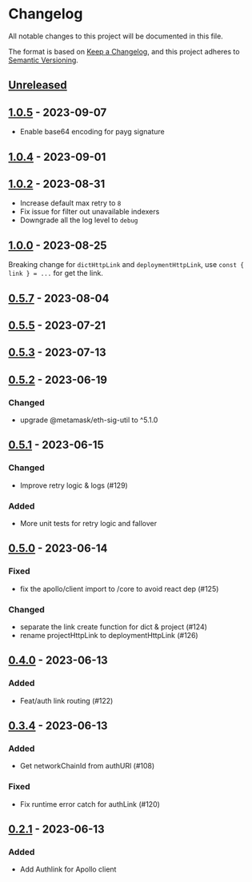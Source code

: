 # Changelog

All notable changes to this project will be documented in this file.

The format is based on [Keep a Changelog](https://keepachangelog.com/en/1.0.0/),
and this project adheres to [Semantic Versioning](https://semver.org/spec/v2.0.0.html).

## [Unreleased]

## [1.0.5] - 2023-09-07

- Enable base64 encoding for payg signature

## [1.0.4] - 2023-09-01

## [1.0.2] - 2023-08-31

- Increase default max retry to `8`
- Fix issue for filter out unavailable indexers
- Downgrade all the log level to `debug`

## [1.0.0] - 2023-08-25

Breaking change for `dictHttpLink` and `deploymentHttpLink`, use `const { link } = ...` for get the link.

## [0.5.7] - 2023-08-04

## [0.5.5] - 2023-07-21

## [0.5.3] - 2023-07-13

## [0.5.2] - 2023-06-19

### Changed

- upgrade @metamask/eth-sig-util to ^5.1.0

## [0.5.1] - 2023-06-15

### Changed

- Improve retry logic & logs (#129)

### Added

- More unit tests for retry logic and fallover

## [0.5.0] - 2023-06-14

### Fixed

- fix the apollo/client import to /core to avoid react dep (#125)

### Changed

- separate the link create function for dict & project (#124)
- rename projectHttpLink to deploymentHttpLink (#126)

## [0.4.0] - 2023-06-13

### Added

- Feat/auth link routing (#122)

## [0.3.4] - 2023-06-13

### Added

- Get networkChainId from authURl (#108)

### Fixed

- Fix runtime error catch for authLink (#120)

## [0.2.1] - 2023-06-13

### Added

- Add Authlink for Apollo client

[unreleased]: https://github.com/subquery/network-clients/compare/v1.0.5...HEAD
[1.0.5]: https://github.com/subquery/network-clients/compare/v1.0.4...v1.0.5
[1.0.4]: https://github.com/subquery/network-clients/compare/v1.0.2...v1.0.4
[1.0.2]: https://github.com/subquery/network-clients/compare/v1.0.0...v1.0.2
[1.0.0]: https://github.com/subquery/network-clients/compare/v0.5.7...v1.0.0
[0.5.7]: https://github.com/subquery/network-clients/compare/v0.5.5...v0.5.7
[0.5.5]: https://github.com/subquery/network-clients/compare/v0.5.3...v0.5.5
[0.5.3]: https://github.com/subquery/network-clients/compare/v0.5.2...v0.5.3
[0.5.2]: https://github.com/subquery/network-clients/compare/v0.5.1...v0.5.2
[0.5.1]: https://github.com/subquery/network-clients/compare/v0.5.0...v0.5.1
[0.5.0]: https://github.com/subquery/network-clients/compare/v0.4.0...v0.5.0
[0.4.0]: https://github.com/subquery/network-clients/compare/v0.3.4...v0.4.0
[0.3.4]: https://github.com/subquery/network-clients/compare/v0.2.1...v0.3.4
[0.2.1]: https://github.com/subquery/network-clients/releases/tag/v0.2.1
